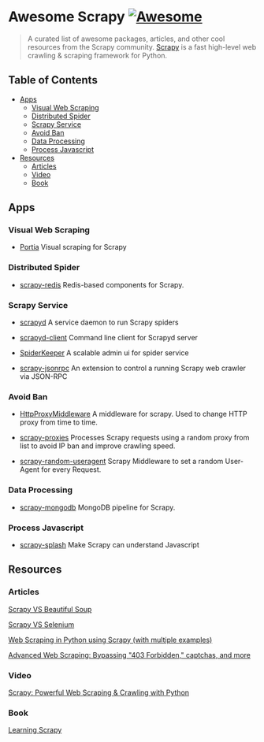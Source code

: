 # Awesome Scrapy [![Awesome](https://cdn.rawgit.com/sindresorhus/awesome/d7305f38d29fed78fa85652e3a63e154dd8e8829/media/badge.svg)](https://github.com/sindresorhus/awesome) 

> A curated list of awesome packages, articles, and other cool resources from the Scrapy community.
> [Scrapy](https://github.com/scrapy/scrapy) is a fast high-level web crawling & scraping framework for Python.

## Table of Contents

- [Apps](#apps)
    - [Visual Web Scraping](#visual-web-scraping)
    - [Distributed Spider](#distributed-spider)
    - [Scrapy Service](#scrapy-service)
    - [Avoid Ban](#avoid-ban)
    - [Data Processing](#data-processing)
    - [Process Javascript](#process-javascript)
- [Resources](#resources)
    - [Articles](#articles)
    - [Video](#video)
    - [Book](#book)

## Apps

### Visual Web Scraping

* [Portia](https://github.com/scrapinghub/portia) Visual scraping for Scrapy

### Distributed Spider

* [scrapy-redis](https://github.com/rmax/scrapy-redis) Redis-based components for Scrapy.

### Scrapy Service

* [scrapyd](https://github.com/scrapy/scrapyd) A service daemon to run Scrapy spiders

* [scrapyd-client](https://github.com/scrapy/scrapyd-client) Command line client for Scrapyd server

* [SpiderKeeper](https://github.com/DormyMo/SpiderKeeper) A scalable admin ui for spider service

* [scrapy-jsonrpc](https://github.com/scrapy-plugins/scrapy-jsonrpc) An extension to control a running Scrapy web crawler via JSON-RPC

### Avoid Ban

* [HttpProxyMiddleware](https://github.com/kohn/HttpProxyMiddleware) A middleware for scrapy. Used to change HTTP proxy from time to time.

* [scrapy-proxies](https://github.com/aivarsk/scrapy-proxies) Processes Scrapy requests using a random proxy from list to avoid IP ban and improve crawling speed.

* [scrapy-random-useragent](https://github.com/cnu/scrapy-random-useragent) Scrapy Middleware to set a random User-Agent for every Request.

### Data Processing

* [scrapy-mongodb](https://github.com/sebdah/scrapy-mongodb) MongoDB pipeline for Scrapy.

### Process Javascript

* [scrapy-splash](https://github.com/scrapy-plugins/scrapy-splash) Make Scrapy can understand Javascript

## Resources

### Articles

[Scrapy VS Beautiful Soup](https://blog.michaelyin.info/2017/08/10/scrapy-tutorial-1-scrapy-vs-beautiful-soup/)

[Scrapy VS Selenium](https://blog.michaelyin.info/2017/11/06/web-scraping-framework-review-scrapy-vs-selenium/)

[Web Scraping in Python using Scrapy (with multiple examples)](£https://www.analyticsvidhya.com/blog/2017/07/web-scraping-in-python-using-scrapy/)

[Advanced Web Scraping: Bypassing "403 Forbidden," captchas, and more](http://sangaline.com/post/advanced-web-scraping-tutorial/)

### Video

[Scrapy: Powerful Web Scraping & Crawling with Python](https://www.udemy.com/scrapy-tutorial-web-scraping-with-python/)

### Book

[Learning Scrapy](https://www.amazon.com/dp/B0166Y6Z70/ref=dp-kindle-redirect?_encoding=UTF8&btkr=1)
